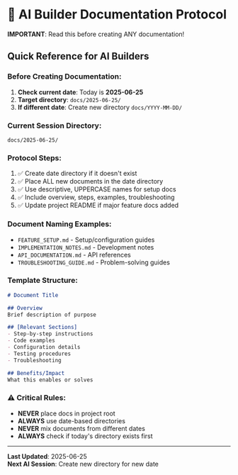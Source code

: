 # 🤖 AI Builder Documentation Protocol

**IMPORTANT**: Read this before creating ANY documentation!

## Quick Reference for AI Builders

### Before Creating Documentation:
1. **Check current date**: Today is **2025-06-25**
2. **Target directory**: `docs/2025-06-25/`
3. **If different date**: Create new directory `docs/YYYY-MM-DD/`

### Current Session Directory:
```
docs/2025-06-25/
```

### Protocol Steps:
1. ✅ Create date directory if it doesn't exist
2. ✅ Place ALL new documents in the date directory
3. ✅ Use descriptive, UPPERCASE names for setup docs
4. ✅ Include overview, steps, examples, troubleshooting
5. ✅ Update project README if major feature docs added

### Document Naming Examples:
- `FEATURE_SETUP.md` - Setup/configuration guides
- `IMPLEMENTATION_NOTES.md` - Development notes
- `API_DOCUMENTATION.md` - API references
- `TROUBLESHOOTING_GUIDE.md` - Problem-solving guides

### Template Structure:
```markdown
# Document Title

## Overview
Brief description of purpose

## [Relevant Sections]
- Step-by-step instructions
- Code examples
- Configuration details
- Testing procedures
- Troubleshooting

## Benefits/Impact
What this enables or solves
```

### ⚠️ Critical Rules:
- **NEVER** place docs in project root
- **ALWAYS** use date-based directories
- **NEVER** mix documents from different dates
- **ALWAYS** check if today's directory exists first

---

**Last Updated**: 2025-06-25  
**Next AI Session**: Create new directory for new date
